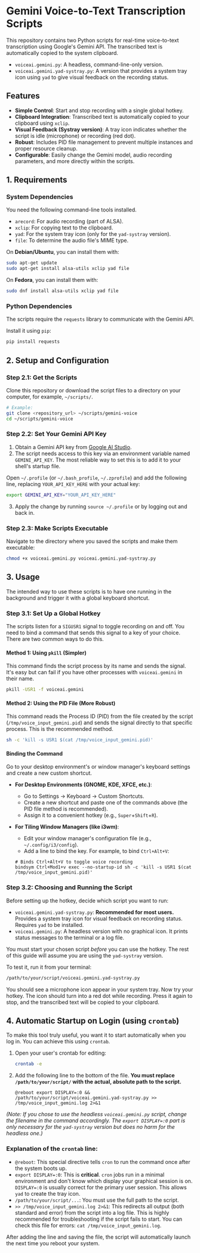 # Gemini Voice-to-Text Transcription Scripts

This repository contains two Python scripts for real-time voice-to-text transcription using Google's Gemini API. The transcribed text is automatically copied to the system clipboard.

-   `voiceai.gemini.py`: A headless, command-line-only version.
-   `voiceai.gemini.yad-systray.py`: A version that provides a system tray icon using `yad` to give visual feedback on the recording status.

## Features

-   **Simple Control**: Start and stop recording with a single global hotkey.
-   **Clipboard Integration**: Transcribed text is automatically copied to your clipboard using `xclip`.
-   **Visual Feedback (Systray version)**: A tray icon indicates whether the script is idle (microphone) or recording (red dot).
-   **Robust**: Includes PID file management to prevent multiple instances and proper resource cleanup.
-   **Configurable**: Easily change the Gemini model, audio recording parameters, and more directly within the scripts.

## 1. Requirements

### System Dependencies

You need the following command-line tools installed.

-   `arecord`: For audio recording (part of ALSA).
-   `xclip`: For copying text to the clipboard.
-   `yad`: For the system tray icon (only for the `yad-systray` version).
-   `file`: To determine the audio file's MIME type.

On **Debian/Ubuntu**, you can install them with:
```bash
sudo apt-get update
sudo apt-get install alsa-utils xclip yad file
```

On **Fedora**, you can install them with:
```bash
sudo dnf install alsa-utils xclip yad file
```

### Python Dependencies

The scripts require the `requests` library to communicate with the Gemini API.

Install it using `pip`:
```bash
pip install requests
```

## 2. Setup and Configuration

### Step 2.1: Get the Scripts

Clone this repository or download the script files to a directory on your computer, for example, `~/scripts/`.

```bash
# Example:
git clone <repository_url> ~/scripts/gemini-voice
cd ~/scripts/gemini-voice
```

### Step 2.2: Set Your Gemini API Key

1.  Obtain a Gemini API key from [Google AI Studio](https://aistudio.google.com/app/apikey).
2.  The script needs access to this key via an environment variable named `GEMINI_API_KEY`. The most reliable way to set this is to add it to your shell's startup file.

Open `~/.profile` (or `~/.bash_profile`, `~/.zprofile`) and add the following line, replacing `YOUR_API_KEY_HERE` with your actual key:

```bash
export GEMINI_API_KEY="YOUR_API_KEY_HERE"
```

3.  Apply the change by running `source ~/.profile` or by logging out and back in.

### Step 2.3: Make Scripts Executable

Navigate to the directory where you saved the scripts and make them executable:

```bash
chmod +x voiceai.gemini.py voiceai.gemini.yad-systray.py
```

## 3. Usage

The intended way to use these scripts is to have one running in the background and trigger it with a global keyboard shortcut.

### Step 3.1: Set Up a Global Hotkey

The scripts listen for a `SIGUSR1` signal to toggle recording on and off. You need to bind a command that sends this signal to a key of your choice. There are two common ways to do this.

#### Method 1: Using `pkill` (Simpler)

This command finds the script process by its name and sends the signal. It's easy but can fail if you have other processes with `voiceai.gemini` in their name.

```bash
pkill -USR1 -f voiceai.gemini
```

#### Method 2: Using the PID File (More Robust)

This command reads the Process ID (PID) from the file created by the script (`/tmp/voice_input_gemini.pid`) and sends the signal directly to that specific process. This is the recommended method.

```bash
sh -c 'kill -s USR1 $(cat /tmp/voice_input_gemini.pid)'
```

#### Binding the Command

Go to your desktop environment's or window manager's keyboard settings and create a new custom shortcut.

-   **For Desktop Environments (GNOME, KDE, XFCE, etc.)**:
    -   Go to Settings -> Keyboard -> Custom Shortcuts.
    -   Create a new shortcut and paste one of the commands above (the PID file method is recommended).
    -   Assign it to a convenient hotkey (e.g., `Super`+`Shift`+`R`).

-   **For Tiling Window Managers (like i3wm)**:
    -   Edit your window manager's configuration file (e.g., `~/.config/i3/config`).
    -   Add a line to bind the key. For example, to bind `Ctrl+Alt+V`:
    ```
    # Binds Ctrl+Alt+V to toggle voice recording
    bindsym Ctrl+Mod1+v exec --no-startup-id sh -c 'kill -s USR1 $(cat /tmp/voice_input_gemini.pid)'
    ```

### Step 3.2: Choosing and Running the Script

Before setting up the hotkey, decide which script you want to run:

-   `voiceai.gemini.yad-systray.py`: **Recommended for most users.** Provides a system tray icon for visual feedback on recording status. Requires `yad` to be installed.
-   `voiceai.gemini.py`: A headless version with no graphical icon. It prints status messages to the terminal or a log file.

You must start your chosen script *before* you can use the hotkey. The rest of this guide will assume you are using the `yad-systray` version.

To test it, run it from your terminal:
```bash
/path/to/your/script/voiceai.gemini.yad-systray.py
```
You should see a microphone icon appear in your system tray. Now try your hotkey. The icon should turn into a red dot while recording. Press it again to stop, and the transcribed text will be copied to your clipboard.

## 4. Automatic Startup on Login (using `crontab`)

To make this tool truly useful, you want it to start automatically when you log in. You can achieve this using `crontab`.

1.  Open your user's crontab for editing:
    ```bash
    crontab -e
    ```

2.  Add the following line to the bottom of the file. **You must replace `/path/to/your/script/` with the actual, absolute path to the script.**

    ```crontab
    @reboot export DISPLAY=:0 && /path/to/your/script/voiceai.gemini.yad-systray.py >> /tmp/voice_input_gemini.log 2>&1
    ```

*(Note: If you chose to use the headless `voiceai.gemini.py` script, change the filename in the command accordingly. The `export DISPLAY=:0` part is only necessary for the `yad-systray` version but does no harm for the headless one.)*

### Explanation of the `crontab` line:

-   `@reboot`: This special directive tells `cron` to run the command once after the system boots up.
-   `export DISPLAY=:0`: This is **critical**. `cron` jobs run in a minimal environment and don't know which display your graphical session is on. `DISPLAY=:0` is usually correct for the primary user session. This allows `yad` to create the tray icon.
-   `/path/to/your/script/...`: You must use the full path to the script.
-   `>> /tmp/voice_input_gemini.log 2>&1`: This redirects all output (both standard and error) from the script into a log file. This is highly recommended for troubleshooting if the script fails to start. You can check this file for errors: `cat /tmp/voice_input_gemini.log`.

After adding the line and saving the file, the script will automatically launch the next time you reboot your system.

